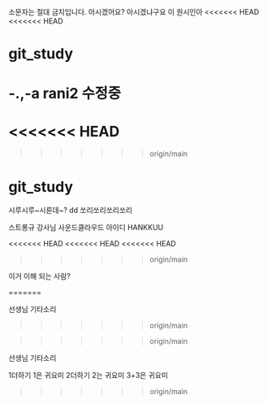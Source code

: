 소문자는 절대 금지입니다. 아시겠어요?
아시겠냐구요 이 원시인아
<<<<<<< HEAD
<<<<<<< HEAD
# git_study

-.,-a
rani2 수정중
=======
<<<<<<< HEAD
=======
>>>>>>> origin/main

# git_study

시루시루~시룬데~?
dd
쏘리쏘리쏘리쏘리

스트롱규 강사님
사운드클라우드 아이디
HANKKUU

<<<<<<< HEAD
<<<<<<< HEAD
<<<<<<< HEAD
>>>>>>> origin/main

이거 이해 되는 사람?

=======

선생님 기타소리
>>>>>>> origin/main


>>>>>>> origin/main






선생님 기타소리

1더하기 1은 귀요미
2더하기 2는 귀요미
3+3은 귀요미
>>>>>>> origin/main
